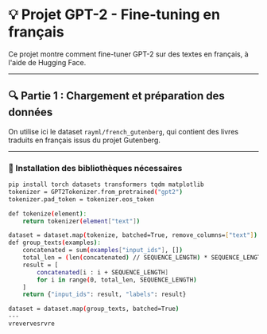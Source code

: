 # 💡 Projet GPT-2 - Fine-tuning en français

Ce projet montre comment fine-tuner GPT-2 sur des textes en français, à l'aide de Hugging Face.

---

## 🔍 Partie 1 : Chargement et préparation des données

On utilise ici le dataset `rayml/french_gutenberg`, qui contient des livres traduits en français issus du projet Gutenberg.

---

### 🧪 Installation des bibliothèques nécessaires

```bash
pip install torch datasets transformers tqdm matplotlib
tokenizer = GPT2Tokenizer.from_pretrained("gpt2")
tokenizer.pad_token = tokenizer.eos_token

def tokenize(element):
    return tokenizer(element["text"])

dataset = dataset.map(tokenize, batched=True, remove_columns=["text"])
def group_texts(examples):
    concatenated = sum(examples["input_ids"], [])
    total_len = (len(concatenated) // SEQUENCE_LENGTH) * SEQUENCE_LENGTH
    result = [
        concatenated[i : i + SEQUENCE_LENGTH]
        for i in range(0, total_len, SEQUENCE_LENGTH)
    ]
    return {"input_ids": result, "labels": result}

dataset = dataset.map(group_texts, batched=True)
---
vrevervesrvre
